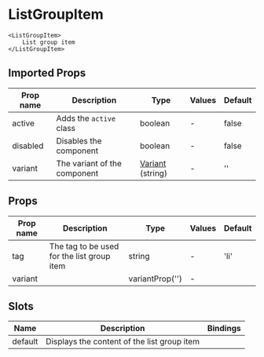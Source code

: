 # ListGroupItem

```vue
<ListGroupItem>
    List group item
</ListGroupItem>
```

## Imported Props

| Prop name | Description                  | Type                                             | Values | Default |
| --------- | ---------------------------- | ------------------------------------------------ | ------ | ------- |
| active    | Adds the `active` class      | boolean                                          | -      | false   |
| disabled  | Disables the component       | boolean                                          | -      | false   |
| variant   | The variant of the component | [Variant](../../composables/useVariant) (string) | -      | ''      |

## Props

| Prop name | Description                                | Type            | Values | Default |
| --------- | ------------------------------------------ | --------------- | ------ | ------- |
| tag       | The tag to be used for the list group item | string          | -      | 'li'    |
| variant   |                                            | variantProp('') | -      |         |

## Slots

| Name    | Description                                 | Bindings |
| ------- | ------------------------------------------- | -------- |
| default | Displays the content of the list group item |          |
